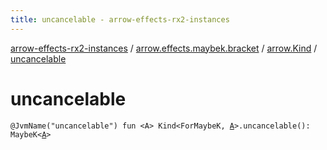 ```yaml
---
title: uncancelable - arrow-effects-rx2-instances
---
```


[arrow-effects-rx2-instances](../../index.html) / [arrow.effects.maybek.bracket](../index.html) / [arrow.Kind](index.html) / [uncancelable](./uncancelable.html)

# uncancelable

`@JvmName("uncancelable") fun <A> Kind<ForMaybeK, `[`A`](uncancelable.html#A)`>.uncancelable(): MaybeK<`[`A`](uncancelable.html#A)`>`